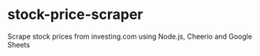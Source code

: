 # stock-price-scraper
Scrape stock prices from investing.com using Node.js, Cheerio and Google Sheets
